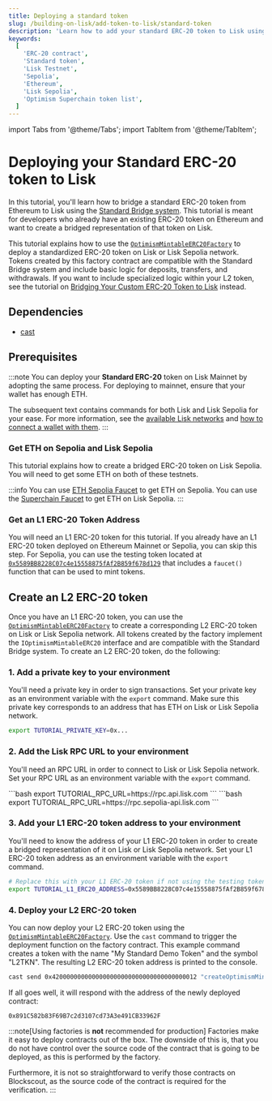 ```yaml
---
title: Deploying a standard token
slug: /building-on-lisk/add-token-to-lisk/standard-token
description: 'Learn how to add your standard ERC-20 token to Lisk using the standard bridge.'
keywords:
  [
    'ERC-20 contract',
    'Standard token',
    'Lisk Testnet',
    'Sepolia',
    'Ethereum',
    'Lisk Sepolia',
    'Optimism Superchain token list',
  ]
---
```


import Tabs from '@theme/Tabs';
import TabItem from '@theme/TabItem';

# Deploying your Standard ERC-20 token to Lisk

<!-- :::info
**This tutorial is for developers who want to bridge a new Standard ERC-20 token to Lisk Sepolia.**
If you want to bridge existing tokens, you can follow the tutorial on [Bridging ERC-20 tokens with the Optimism SDK](https://docs.optimism.io/builders/app-developers/tutorials/cross-dom-bridge-erc20).
::: -->

In this tutorial, you'll learn how to bridge a standard ERC-20 token from Ethereum to Lisk using the [Standard Bridge system](https://docs.optimism.io/builders/dapp-developers/bridging/standard-bridge).
This tutorial is meant for developers who already have an existing ERC-20 token on Ethereum and want to create a bridged representation of that token on Lisk.

This tutorial explains how to use the [`OptimismMintableERC20Factory`](https://github.com/ethereum-optimism/optimism/blob/186e46a47647a51a658e699e9ff047d39444c2de/packages/contracts-bedrock/contracts/universal/OptimismMintableERC20Factory.sol) to deploy a standardized ERC-20 token on Lisk or Lisk Sepolia network.
Tokens created by this factory contract are compatible with the Standard Bridge system and include basic logic for deposits, transfers, and withdrawals.
If you want to include specialized logic within your L2 token, see the tutorial on [Bridging Your Custom ERC-20 Token to Lisk](./custom-token) instead.

## Dependencies

*   [cast](https://book.getfoundry.sh/getting-started/installation)

## Prerequisites

:::note
You can deploy your **Standard ERC-20** token on Lisk Mainnet by adopting the same process.
For deploying to mainnet, ensure that your wallet has enough ETH.

The subsequent text contains commands for both Lisk and Lisk Sepolia for your ease.
For more information, see the [available Lisk networks](/docs/network-info) and [how to connect a wallet with them](/docs/connecting-to-a-wallet).
:::


### Get ETH on Sepolia and Lisk Sepolia

This tutorial explains how to create a bridged ERC-20 token on Lisk Sepolia.
You will need to get some ETH on both of these testnets.

:::info
You can use [ETH Sepolia Faucet](https://sepoliafaucet.com/) to get ETH on Sepolia.
You can use the [Superchain Faucet](https://app.optimism.io/faucet?utm_source=docs) to get ETH on Lisk Sepolia.
:::

### Get an L1 ERC-20 Token Address

You will need an L1 ERC-20 token for this tutorial.
If you already have an L1 ERC-20 token deployed on Ethereum Mainnet or Sepolia, you can skip this step.
For Sepolia, you can use the testing token located at [`0x5589BB8228C07c4e15558875fAf2B859f678d129`](https://sepolia.etherscan.io/address/0x5589BB8228C07c4e15558875fAf2B859f678d129) that includes a `faucet()` function that can be used to mint tokens.

## Create an L2 ERC-20 token

Once you have an L1 ERC-20 token, you can use the [`OptimismMintableERC20Factory`](https://github.com/ethereum-optimism/optimism/blob/186e46a47647a51a658e699e9ff047d39444c2de/packages/contracts-bedrock/contracts/universal/OptimismMintableERC20Factory.sol) to create a corresponding L2 ERC-20 token on Lisk or Lisk Sepolia network.
All tokens created by the factory implement the `IOptimismMintableERC20` interface and are compatible with the Standard Bridge system.
To create an L2 ERC-20 token, do the following:

### 1. Add a private key to your environment

You'll need a private key in order to sign transactions.
Set your private key as an environment variable with the `export` command.
Make sure this private key corresponds to an address that has ETH on Lisk or Lisk Sepolia network.

```bash
export TUTORIAL_PRIVATE_KEY=0x...
```

### 2. Add the Lisk RPC URL to your environment

You'll need an RPC URL in order to connect to Lisk or Lisk Sepolia network.
Set your RPC URL as an environment variable with the `export` command.

<Tabs>
  <TabItem value="mainnet" label="Lisk" >
    ```bash 
    export TUTORIAL_RPC_URL=https://rpc.api.lisk.com
    ```
  </TabItem>
  <TabItem value="testnet" label="Lisk Sepolia" default>
    ```bash 
    export TUTORIAL_RPC_URL=https://rpc.sepolia-api.lisk.com
    ```
  </TabItem>
</Tabs>



### 3. Add your L1 ERC-20 token address to your environment

You'll need to know the address of your L1 ERC-20 token in order to create a bridged representation of it on Lisk or Lisk Sepolia network.
Set your L1 ERC-20 token address as an environment variable with the `export` command.

```bash
# Replace this with your L1 ERC-20 token if not using the testing token!
export TUTORIAL_L1_ERC20_ADDRESS=0x5589BB8228C07c4e15558875fAf2B859f678d129
```

### 4. Deploy your L2 ERC-20 token

You can now deploy your L2 ERC-20 token using the [`OptimismMintableERC20Factory`](https://github.com/ethereum-optimism/optimism/blob/186e46a47647a51a658e699e9ff047d39444c2de/packages/contracts-bedrock/contracts/universal/OptimismMintableERC20Factory.sol).
Use the `cast` command to trigger the deployment function on the factory contract.
This example command creates a token with the name "My Standard Demo Token" and the symbol "L2TKN".
The resulting L2 ERC-20 token address is printed to the console.

```bash 
cast send 0x4200000000000000000000000000000000000012 "createOptimismMintableERC20(address,string,string)" $TUTORIAL_L1_ERC20_ADDRESS "My Standard Demo Token" "L2TKN" --private-key $TUTORIAL_PRIVATE_KEY --rpc-url $TUTORIAL_RPC_URL --json | jq -r '.logs[0].topics[2]' | cast parse-bytes32-address
```

If all goes well, it will respond with the address of the newly deployed contract:

```text
0x891C582b83F69B7c2d3107cd73A3e491CB33962F
```

:::note[Using factories is **not** recommended for production]
Factories make it easy to deploy contracts out of the box. 
The downside of this is, that you do not have control over the source code of the contract that is going to be deployed, as this is performed by the factory.

Furthermore, it is not so straightforward to verify those contracts on Blockscout, as the source code of the contract is required for the verification.
:::

<!-- ## Bridge Some Tokens

Now that you have an L2 ERC-20 token, you can bridge some tokens from L1 to L2.
Check out the tutorial on [Bridging ERC-20 tokens with the Optimism SDK](https://docs.optimism.io/builders/app-developers/tutorials/cross-dom-bridge-erc20) to learn how to bridge your L1 ERC-20 to L2s and vice versa using the Optimism SDK. -->

<!-- ## Add to the Superchain Token List

The [Superchain Token List](https://github.com/ethereum-optimism/ethereum-optimism.github.io#readme) is a common list of tokens deployed on chains within the Optimism Superchain.
This list is used by services like the [Optimism Bridge UI](https://app.optimism.io/bridge).
If you want your OP Mainnet token to be included in this list, take a look at the [review process and merge criteria](https://github.com/ethereum-optimism/ethereum-optimism.github.io#review-process-and-merge-criteria). -->